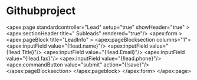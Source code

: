 # Githubproject
<apex:page standardcontroller="Lead" setup="true" showHeader="true"  >
   <apex:sectionHeader title=" Subleads" rendered="true"/>
    <apex:form >
     <apex:pageBlock title="LeadInfo" >
       <apex:pageBlocksection columns="1">
         <apex:inputField value="{!lead.name}"/>
            <apex:inputField value="{!lead.Title}"/> 
              <apex:inputField value="{!lead.Email}"/>
                <apex:inputField value="{!lead.fax}"/>
                  <apex:inputField value="{!lead.phone}"/>
                     <apex:commandButton value="submit" action="{!save}"/>
             </apex:pageBlocksection>
         </apex:pageblock>
  </apex:form>
 </apex:page>
